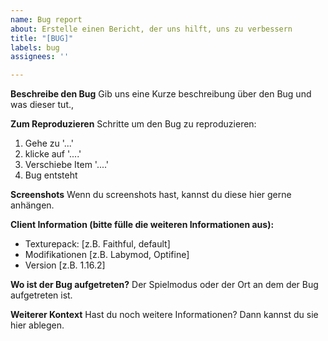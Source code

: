 ```yaml
---
name: Bug report
about: Erstelle einen Bericht, der uns hilft, uns zu verbessern
title: "[BUG]"
labels: bug
assignees: ''

---
```


**Beschreibe den Bug**
Gib uns eine Kurze beschreibung über den Bug und was dieser tut.,

**Zum Reproduzieren**
Schritte um den Bug zu reproduzieren:
1. Gehe zu '...'
2. klicke auf '....'
3. Verschiebe Item '....'
4. Bug entsteht

**Screenshots**
Wenn du screenshots hast, kannst du diese hier gerne anhängen.

**Client Information (bitte fülle die weiteren Informationen aus):**
 - Texturepack: [z.B. Faithful, default]
 - Modifikationen [z.B. Labymod, Optifine]
 - Version [z.B. 1.16.2]

**Wo ist der Bug aufgetreten?**
Der Spielmodus oder der Ort an dem der Bug aufgetreten ist.

**Weiterer Kontext**
Hast du noch weitere Informationen? Dann kannst du sie hier ablegen.
